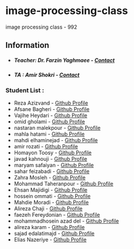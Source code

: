 # image-processing-class
image processing class - 992

## Information
* ##### Teacher: Dr. Farzin Yaghmaee - [Contact](f_yaghmaee@semnan.ac.ir)
* ##### TA : Amir Shokri - [Contact](amirshokri@semnan.ac.ir)

### Student List :
* Reza Azizvand - [Github Profile](https://github.com/RaAr7)
* Afsane Bagheri - [Github Profile](https://github.com/afsaneh427726)
* Vajihe Heydari - [Github Profile](https://github.com/vajihe7)
* omid gholami - [Github Profile](https://github.com/omidgholami74)
* nastaran malekpour - [Github Profile](https://github.com/nastaranm57)
* mahla hatami - [Github Profile](https://github.com/mahlamahdi)
* mahdi elhaminejad - [Github Profile](https://github.com/mahdielhami)
* amir rozati - [Github Profile](https://github.com/rozatius)
* Homayon Toosy - [Github Profile](https://github.com/Homayontoosy)
* javad kahnouji - [Github Profile](https://github.com/kahnoujavad)
* maryam safaiyan - [Github Profile](https://github.com/safaiyan)
* sahar feizabadi - [Github Profile](https://github.com/ssaharrf1375)
* Zahra Mosleh - [Github Profile](https://github.com/zmosleh83)
* Mohammad Taheranpour - [Github Profile](https://github.com/Mohammad-t-t)
* Ehsan Majidigi - [Github Profile](https://github.com/EhsanMajidigithub)
* hossein ommati - [Github Profile](https://github.com/ho88)
* Mahdie Moradi - [Github Profile](https://github.com/mahdiyemoradi)
* Alireza Chaji - [Github Profile](https://github.com/alirezachaji)
* faezeh Fereydonian - [Github Profile](https://github.com/faeze75)
* mohammadhosein azad del - [Github Profile](https://github.com/mohammadhoseinazad)
* alireza karam - [Github Profile](https://github.com/alireza-k74)
* sajad edalatimajd - [Github Profile](https://github.com/sajad-beep)
* Elias Nazeriye - [Github Profile](https://github.com/elias-nazeriye)